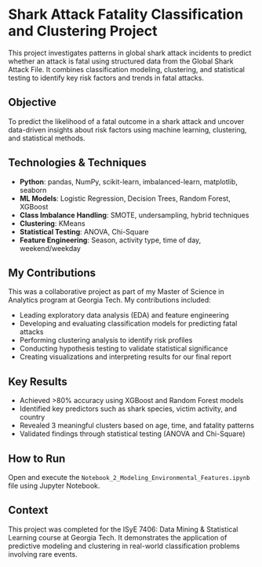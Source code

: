 # Shark Attack Fatality Classification and Clustering Project

This project investigates patterns in global shark attack incidents to predict whether an attack is fatal using structured data from the Global Shark Attack File. It combines classification modeling, clustering, and statistical testing to identify key risk factors and trends in fatal attacks.

## Objective
To predict the likelihood of a fatal outcome in a shark attack and uncover data-driven insights about risk factors using machine learning, clustering, and statistical methods.

## Technologies & Techniques
- **Python**: pandas, NumPy, scikit-learn, imbalanced-learn, matplotlib, seaborn
- **ML Models**: Logistic Regression, Decision Trees, Random Forest, XGBoost
- **Class Imbalance Handling**: SMOTE, undersampling, hybrid techniques
- **Clustering**: KMeans
- **Statistical Testing**: ANOVA, Chi-Square
- **Feature Engineering**: Season, activity type, time of day, weekend/weekday

## My Contributions
This was a collaborative project as part of my Master of Science in Analytics program at Georgia Tech. My contributions included:
- Leading exploratory data analysis (EDA) and feature engineering
- Developing and evaluating classification models for predicting fatal attacks
- Performing clustering analysis to identify risk profiles
- Conducting hypothesis testing to validate statistical significance
- Creating visualizations and interpreting results for our final report

## Key Results
- Achieved >80% accuracy using XGBoost and Random Forest models
- Identified key predictors such as shark species, victim activity, and country
- Revealed 3 meaningful clusters based on age, time, and fatality patterns
- Validated findings through statistical testing (ANOVA and Chi-Square)

## How to Run
Open and execute the `Notebook_2_Modeling_Environmental_Features.ipynb` file using Jupyter Notebook.

## Context
This project was completed for the ISyE 7406: Data Mining & Statistical Learning course at Georgia Tech. It demonstrates the application of predictive modeling and clustering in real-world classification problems involving rare events.
